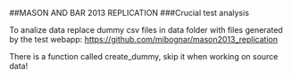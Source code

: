 ##MASON AND BAR 2013 REPLICATION
###Crucial test analysis

To analize data replace dummy csv files in data folder with files generated by the test webapp:
https://github.com/mibognar/mason2013_replication

There is a function called create_dummy, skip it when working on source data!